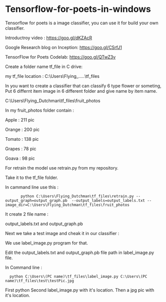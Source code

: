 # Tensorflow-for-poets-in-windows
Tensorflow for poets is a image classifier, you can use it for build your own classifier.  

Introductroy video : https://goo.gl/dKZAcR 

Google Research blog on Inception: https://goo.gl/CSrfJ1

TensorFlow for Poets Codelab: https://goo.gl/QTwZ3v


Create a folder name tf_file in C drive:

my tf_file location : C:\Users\Flying_.....\tf_files

In you want to create a classifier that can classify 6 type flower or someting, Put 6 differnt item image in 6 different folder and give name by item name.

C:\Users\Flying_Dutchman\tf_files\fruit_photos

In my fruit_photos folder contain :

Apple : 211 pic

Orange : 200 pic

Tomato : 138 pic

Grapes : 78 pic

Goava  : 98 pic


For retrain the model use retrain.py from my repository.

Take it to the tf_file folder.

In cammand line use this : 
           
           python C:\Users\Flying_Dutchman\tf_files\retrain.py --output_graph=output_graph.pb  --output_labels=output_labels.txt --image_dir=C:\Users\Flying_Dutchman\tf_files\fruit_photos
        

It create 2 file name :

output_labels.txt and output_graph.pb

Next we take a test image and cheak it in our classifier :

We use label_image.py program for that.

Edit the output_labels.txt and output_graph.pb file path in label_image.py file.

In Command line :
    
      python C:\Users\(PC name)\tf_files\label_image.py C:\Users\(PC name)\tf_files\test\testPic.jpg
      
 First python
 Second label_image.py with it's location.
 Then a jpg pic with it's location.
 
 
